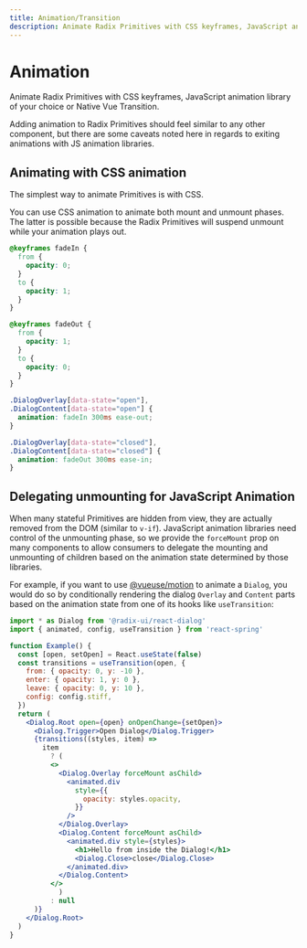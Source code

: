 ```yaml
---
title: Animation/Transition
description: Animate Radix Primitives with CSS keyframes, JavaScript animation library of your choice or Native Vue Transition.
---
```




# Animation

<Description>
Animate Radix Primitives with CSS keyframes, JavaScript animation library of your choice or Native Vue Transition.
</Description>

Adding animation to Radix Primitives should feel similar to any other component, but there are some caveats noted here in regards to exiting animations with JS animation libraries.

## Animating with CSS animation

The simplest way to animate Primitives is with CSS.

You can use CSS animation to animate both mount and unmount phases. The latter is possible because the Radix Primitives will suspend unmount while your animation plays out.

```css
@keyframes fadeIn {
  from {
    opacity: 0;
  }
  to {
    opacity: 1;
  }
}

@keyframes fadeOut {
  from {
    opacity: 1;
  }
  to {
    opacity: 0;
  }
}

.DialogOverlay[data-state="open"],
.DialogContent[data-state="open"] {
  animation: fadeIn 300ms ease-out;
}

.DialogOverlay[data-state="closed"],
.DialogContent[data-state="closed"] {
  animation: fadeOut 300ms ease-in;
}
```

<!-- ::: info
Source: [Radix UI](https://www.radix-ui.com/)
::: -->

<EmbedIframe src="https://stackblitz.com/edit/vitejs-vite-y8mdxg?embed=1&file=index.html&view=preview" />
 
## Delegating unmounting for JavaScript Animation

When many stateful Primitives are hidden from view, they are actually removed from the DOM (similar to `v-if`). JavaScript animation libraries need control of the unmounting phase, so we provide the `forceMount` prop on many components to allow consumers to delegate the mounting and unmounting of children based on the animation state determined by those libraries.

For example, if you want to use [@vueuse/motion](https://motion.vueuse.org/) to animate a `Dialog`, you would do so by conditionally rendering the dialog `Overlay` and `Content` parts based on the animation state from one of its hooks like `useTransition`:

```jsx
import * as Dialog from '@radix-ui/react-dialog'
import { animated, config, useTransition } from 'react-spring'

function Example() {
  const [open, setOpen] = React.useState(false)
  const transitions = useTransition(open, {
    from: { opacity: 0, y: -10 },
    enter: { opacity: 1, y: 0 },
    leave: { opacity: 0, y: 10 },
    config: config.stiff,
  })
  return (
    <Dialog.Root open={open} onOpenChange={setOpen}>
      <Dialog.Trigger>Open Dialog</Dialog.Trigger>
      {transitions((styles, item) =>
        item
          ? (
          <>
            <Dialog.Overlay forceMount asChild>
              <animated.div
                style={{
                  opacity: styles.opacity,
                }}
              />
            </Dialog.Overlay>
            <Dialog.Content forceMount asChild>
              <animated.div style={styles}>
                <h1>Hello from inside the Dialog!</h1>
                <Dialog.Close>close</Dialog.Close>
              </animated.div>
            </Dialog.Content>
          </>
            )
          : null
      )}
    </Dialog.Root>
  )
}
``` 